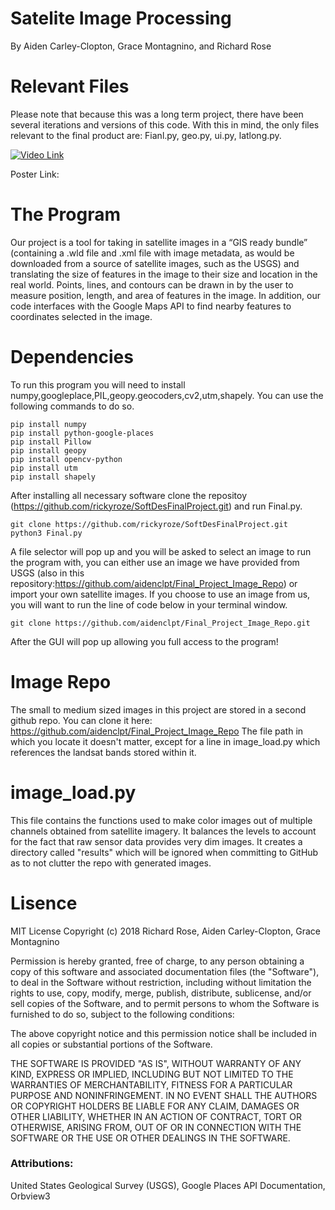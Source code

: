 # Satelite Image Processing
By Aiden Carley-Clopton, Grace Montagnino, and Richard Rose

# Relevant Files
Please note that because this was a long term project, there have been several iterations and versions of this code. With this in mind, the only files relevant to the final product are: Fianl.py, geo.py, ui.py, latlong.py.

[![Video Link](http://img.youtube.com/vi/YOUTUBE_VIDEO_ID_HERE/0.jpg)](http://www.youtube.com/watch?v=YOUTUBE_VIDEO_ID_HERE)


Poster Link:

# The Program
Our project is a tool for taking in satellite images in a “GIS ready bundle” (containing a .wld file and .xml file with image metadata, as would be downloaded from a source of satellite images, such as the USGS) and translating the size of features in the image to their size and location in the real world. Points, lines, and contours can be drawn in by the user to measure position, length, and area of features in the image. In addition, our code interfaces with the Google Maps API to find nearby features to coordinates selected in the image.

# Dependencies
To run this program you will need to install numpy,googleplace,PIL,geopy.geocoders,cv2,utm,shapely. You can use the following commands to do so.

    pip install numpy
    pip install python-google-places
    pip install Pillow
    pip install geopy
    pip install opencv-python
    pip install utm
    pip install shapely

After installing all necessary software clone the repositoy (https://github.com/rickyroze/SoftDesFinalProject.git) and run Final.py.

    git clone https://github.com/rickyroze/SoftDesFinalProject.git
    python3 Final.py

A file selector will pop up and you will be asked to select an image to run the program with, you can either use an image we have provided from USGS (also in this repository:https://github.com/aidenclpt/Final_Project_Image_Repo) or import your own satellite images. If you choose to use an image from us, you will want to run the line of code below in your terminal window.

    git clone https://github.com/aidenclpt/Final_Project_Image_Repo.git

After the GUI will pop up allowing you full access to the program!

# Image Repo
The small to medium sized images in this project are stored in a second github
repo. You can clone it here: https://github.com/aidenclpt/Final_Project_Image_Repo
The file path in which you locate it doesn't matter, except for a line in
image_load.py which references the landsat bands stored within it.

# image_load.py

This file contains the functions used to make color images out of multiple
channels obtained from satellite imagery. It balances the levels to account for
the fact that raw sensor data provides very dim images. It creates a directory
called "results" which will be ignored when committing to GitHub as to not clutter
the repo with generated images.

# Lisence
MIT License
Copyright (c) 2018 Richard Rose, Aiden Carley-Clopton, Grace Montagnino

Permission is hereby granted, free of charge, to any person obtaining a copy
of this software and associated documentation files (the "Software"), to deal
in the Software without restriction, including without limitation the rights
to use, copy, modify, merge, publish, distribute, sublicense, and/or sell
copies of the Software, and to permit persons to whom the Software is
furnished to do so, subject to the following conditions:

The above copyright notice and this permission notice shall be included in all
copies or substantial portions of the Software.

THE SOFTWARE IS PROVIDED "AS IS", WITHOUT WARRANTY OF ANY KIND, EXPRESS OR
IMPLIED, INCLUDING BUT NOT LIMITED TO THE WARRANTIES OF MERCHANTABILITY,
FITNESS FOR A PARTICULAR PURPOSE AND NONINFRINGEMENT. IN NO EVENT SHALL THE
AUTHORS OR COPYRIGHT HOLDERS BE LIABLE FOR ANY CLAIM, DAMAGES OR OTHER
LIABILITY, WHETHER IN AN ACTION OF CONTRACT, TORT OR OTHERWISE, ARISING FROM,
OUT OF OR IN CONNECTION WITH THE SOFTWARE OR THE USE OR OTHER DEALINGS IN THE
SOFTWARE.

### Attributions:
United States Geological Survey (USGS), Google Places API Documentation, Orbview3
